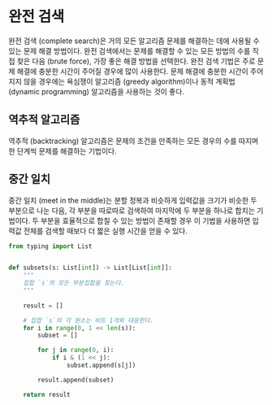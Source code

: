 # 완전 검색

완전 검색 (complete search)은 거의 모든 알고리즘 문제를 해결하는 데에 사용될 수 있는 문제 해결 방법이다. 
완전 검색에서는 문제를 해결할 수 있는 모든 방법의 수를 직접 찾은 다음 (brute force), 가장 좋은 해결 방법을 
선택한다. 완전 검색 기법은 주로 문제 해결에 충분한 시간이 주어질 경우에 많이 사용한다. 문제 해결에 충분한 
시간이 주어지지 않을 경우에는 욕심쟁이 알고리즘 (greedy algorithm)이나 동적 계획법 (dynamic programming)
알고리즘을 사용하는 것이 좋다.

## 역추적 알고리즘
역추적 (backtracking) 알고리즘은 문제의 조건을 만족하는 모든 경우의 수를 따지며 한 단계씩 문제를 해결하는 
기법이다.

## 중간 일치
중간 일치 (meet in the middle)는 분할 정복과 비슷하게 입력값을 크기가 비슷한 두 부분으로 나눈 다음, 
각 부분을 따로따로 검색하여 마지막에 두 부분을 하나로 합치는 기법이다. 두 부분을 효율적으로 합칠 수 있는 방법이
존재할 경우 이 기법을 사용하면 입력값 전체를 검색할 때보다 더 짧은 실행 시간을 얻을 수 있다.

```python
from typing import List


def subsets(s: List[int]) -> List[List[int]]:
    """
    집합 `s`의 모든 부분집합을 찾는다.
    """
    
    result = []

    # 집합 `s`의 각 원소는 비트 1개와 대응한다.
    for i in range(0, 1 << len(s)):
        subset = []

        for j in range(0, i):
            if i & (1 << j):
                subset.append(s[j])

        result.append(subset)

    return result
```